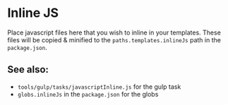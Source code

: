 # Inline JS

Place javascript files here that you wish to inline in your templates.
These files will be copied & minified to the `paths.templates.inlineJs`
path in the `package.json`.

## See also:

- `tools/gulp/tasks/javascriptInline.js` for the gulp task
- `globs.inlineJs` in the `package.json` for the globs
